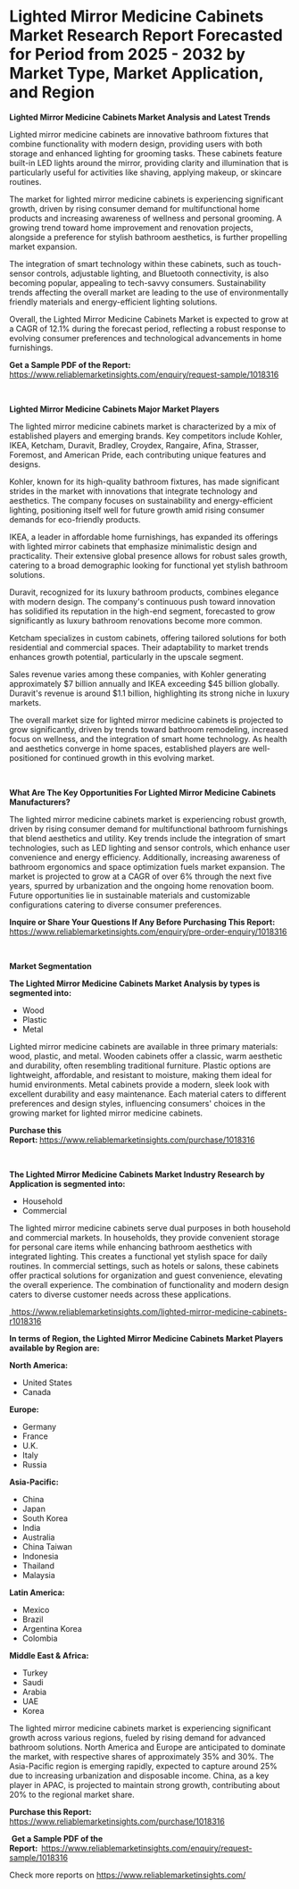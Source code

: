 <p><h1>Lighted Mirror Medicine Cabinets Market Research Report Forecasted for Period from 2025 -  2032 by Market Type, Market Application, and Region</h1></p><p><strong>Lighted Mirror Medicine Cabinets Market Analysis and Latest Trends</strong></p>
<p><p>Lighted mirror medicine cabinets are innovative bathroom fixtures that combine functionality with modern design, providing users with both storage and enhanced lighting for grooming tasks. These cabinets feature built-in LED lights around the mirror, providing clarity and illumination that is particularly useful for activities like shaving, applying makeup, or skincare routines. </p><p>The market for lighted mirror medicine cabinets is experiencing significant growth, driven by rising consumer demand for multifunctional home products and increasing awareness of wellness and personal grooming. A growing trend toward home improvement and renovation projects, alongside a preference for stylish bathroom aesthetics, is further propelling market expansion. </p><p>The integration of smart technology within these cabinets, such as touch-sensor controls, adjustable lighting, and Bluetooth connectivity, is also becoming popular, appealing to tech-savvy consumers. Sustainability trends affecting the overall market are leading to the use of environmentally friendly materials and energy-efficient lighting solutions. </p><p>Overall, the Lighted Mirror Medicine Cabinets Market is expected to grow at a CAGR of 12.1% during the forecast period, reflecting a robust response to evolving consumer preferences and technological advancements in home furnishings.</p></p>
<p><strong>Get a Sample PDF of the Report:&nbsp;</strong> <a href="https://www.reliablemarketinsights.com/enquiry/request-sample/1018316?utm_campaign=3033&utm_medium=2&utm_source=Github&utm_content=ia&utm_term=21032025&utm_id=lighted-mirror-medicine-cabinets">https://www.reliablemarketinsights.com/enquiry/request-sample/1018316</a></p>
<p>&nbsp;</p>
<p><strong>Lighted Mirror Medicine Cabinets Major Market Players</strong></p>
<p><p>The lighted mirror medicine cabinets market is characterized by a mix of established players and emerging brands. Key competitors include Kohler, IKEA, Ketcham, Duravit, Bradley, Croydex, Rangaire, Afina, Strasser, Foremost, and American Pride, each contributing unique features and designs.</p><p>Kohler, known for its high-quality bathroom fixtures, has made significant strides in the market with innovations that integrate technology and aesthetics. The company focuses on sustainability and energy-efficient lighting, positioning itself well for future growth amid rising consumer demands for eco-friendly products.</p><p>IKEA, a leader in affordable home furnishings, has expanded its offerings with lighted mirror cabinets that emphasize minimalistic design and practicality. Their extensive global presence allows for robust sales growth, catering to a broad demographic looking for functional yet stylish bathroom solutions.</p><p>Duravit, recognized for its luxury bathroom products, combines elegance with modern design. The company's continuous push toward innovation has solidified its reputation in the high-end segment, forecasted to grow significantly as luxury bathroom renovations become more common.</p><p>Ketcham specializes in custom cabinets, offering tailored solutions for both residential and commercial spaces. Their adaptability to market trends enhances growth potential, particularly in the upscale segment.</p><p>Sales revenue varies among these companies, with Kohler generating approximately $7 billion annually and IKEA exceeding $45 billion globally. Duravit's revenue is around $1.1 billion, highlighting its strong niche in luxury markets.</p><p>The overall market size for lighted mirror medicine cabinets is projected to grow significantly, driven by trends toward bathroom remodeling, increased focus on wellness, and the integration of smart home technology. As health and aesthetics converge in home spaces, established players are well-positioned for continued growth in this evolving market.</p></p>
<p>&nbsp;</p>
<p><strong>What Are The Key Opportunities For Lighted Mirror Medicine Cabinets Manufacturers?</strong></p>
<p><p>The lighted mirror medicine cabinets market is experiencing robust growth, driven by rising consumer demand for multifunctional bathroom furnishings that blend aesthetics and utility. Key trends include the integration of smart technologies, such as LED lighting and sensor controls, which enhance user convenience and energy efficiency. Additionally, increasing awareness of bathroom ergonomics and space optimization fuels market expansion. The market is projected to grow at a CAGR of over 6% through the next five years, spurred by urbanization and the ongoing home renovation boom. Future opportunities lie in sustainable materials and customizable configurations catering to diverse consumer preferences.</p></p>
<p><strong>Inquire or Share Your Questions If Any Before Purchasing This Report:</strong> <a href="https://www.reliablemarketinsights.com/enquiry/pre-order-enquiry/1018316?utm_campaign=3033&utm_medium=2&utm_source=Github&utm_content=ia&utm_term=21032025&utm_id=lighted-mirror-medicine-cabinets">https://www.reliablemarketinsights.com/enquiry/pre-order-enquiry/1018316</a></p>
<p>&nbsp;</p>
<p><strong>Market Segmentation</strong></p>
<p><strong>The Lighted Mirror Medicine Cabinets Market Analysis by types is segmented into:</strong></p>
<p><ul><li>Wood</li><li>Plastic</li><li>Metal</li></ul></p>
<p><p>Lighted mirror medicine cabinets are available in three primary materials: wood, plastic, and metal. Wooden cabinets offer a classic, warm aesthetic and durability, often resembling traditional furniture. Plastic options are lightweight, affordable, and resistant to moisture, making them ideal for humid environments. Metal cabinets provide a modern, sleek look with excellent durability and easy maintenance. Each material caters to different preferences and design styles, influencing consumers' choices in the growing market for lighted mirror medicine cabinets.</p></p>
<p><strong>Purchase this Report:&nbsp;</strong><a href="https://www.reliablemarketinsights.com/purchase/1018316?utm_campaign=3033&utm_medium=2&utm_source=Github&utm_content=ia&utm_term=21032025&utm_id=lighted-mirror-medicine-cabinets">https://www.reliablemarketinsights.com/purchase/1018316</a></p>
<p>&nbsp;</p>
<p><strong>The Lighted Mirror Medicine Cabinets Market Industry Research by Application is segmented into:</strong></p>
<p><ul><li>Household</li><li>Commercial</li></ul></p>
<p><p>The lighted mirror medicine cabinets serve dual purposes in both household and commercial markets. In households, they provide convenient storage for personal care items while enhancing bathroom aesthetics with integrated lighting. This creates a functional yet stylish space for daily routines. In commercial settings, such as hotels or salons, these cabinets offer practical solutions for organization and guest convenience, elevating the overall experience. The combination of functionality and modern design caters to diverse customer needs across these applications.</p></p>
<p><a href="https://www.reliablemarketinsights.com/lighted-mirror-medicine-cabinets-r1018316?utm_campaign=3033&utm_medium=2&utm_source=Github&utm_content=ia&utm_term=21032025&utm_id=lighted-mirror-medicine-cabinets">&nbsp;https://www.reliablemarketinsights.com/lighted-mirror-medicine-cabinets-r1018316</a></p>
<p><strong>In terms of Region, the Lighted Mirror Medicine Cabinets Market Players available by Region are:</strong></p>
<p>
    <p> <strong> North America: </strong>
        <ul>
            <li>United States</li>
            <li>Canada</li>
        </ul>
        </p> 
    <p> <strong> Europe: </strong>
        <ul>
            <li>Germany</li>
            <li>France</li>
            <li>U.K.</li>
            <li>Italy</li>
            <li>Russia</li>
        </ul>
        </p> 
    <p> <strong> Asia-Pacific: </strong>
        <ul>
            <li>China</li>
            <li>Japan</li>
            <li>South Korea</li>
            <li>India</li>
            <li>Australia</li>
            <li>China Taiwan</li>
            <li>Indonesia</li>
            <li>Thailand</li>
            <li>Malaysia</li>
        </ul>
        </p> 
    <p> <strong> Latin America: </strong>
        <ul>
            <li>Mexico</li>
            <li>Brazil</li>
            <li>Argentina Korea</li>
            <li>Colombia</li>
        </ul>
        </p> 
    <p> <strong> Middle East & Africa: </strong>
        <ul>
            <li>Turkey</li>
            <li>Saudi</li>
            <li>Arabia</li>
            <li>UAE</li>
            <li>Korea</li>
        </ul>
    </p>
    </p>
<p><p>The lighted mirror medicine cabinets market is experiencing significant growth across various regions, fueled by rising demand for advanced bathroom solutions. North America and Europe are anticipated to dominate the market, with respective shares of approximately 35% and 30%. The Asia-Pacific region is emerging rapidly, expected to capture around 25% due to increasing urbanization and disposable income. China, as a key player in APAC, is projected to maintain strong growth, contributing about 20% to the regional market share.</p></p>
<p><strong>Purchase this Report: </strong><a href="https://www.reliablemarketinsights.com/purchase/1018316?utm_campaign=3033&utm_medium=2&utm_source=Github&utm_content=ia&utm_term=21032025&utm_id=lighted-mirror-medicine-cabinets">https://www.reliablemarketinsights.com/purchase/1018316</a></p>
<p>&nbsp;<strong>Get a Sample PDF of the Report:&nbsp;&nbsp;</strong><a href="https://www.reliablemarketinsights.com/enquiry/request-sample/1018316?utm_campaign=3033&utm_medium=2&utm_source=Github&utm_content=ia&utm_term=21032025&utm_id=lighted-mirror-medicine-cabinets">https://www.reliablemarketinsights.com/enquiry/request-sample/1018316</a></p>
<p><strong></strong></p>
<p>Check more reports on <a href="https://www.reliablemarketinsights.com/?utm_campaign=3033&utm_medium=2&utm_source=Github&utm_content=ia&utm_term=21032025&utm_id=lighted-mirror-medicine-cabinets">https://www.reliablemarketinsights.com/</a></p>
